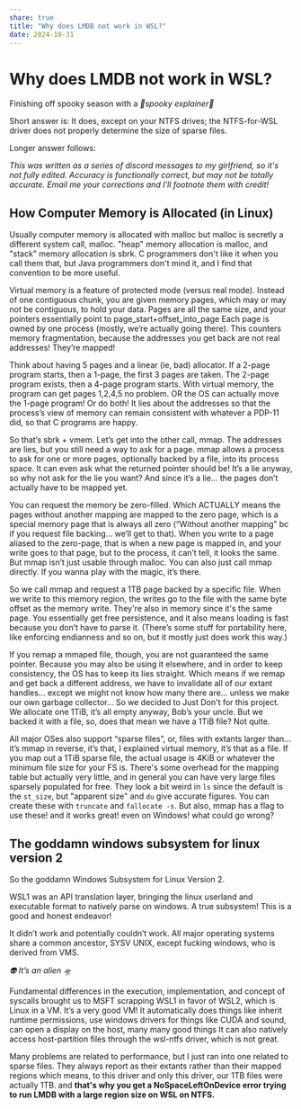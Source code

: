 ```yaml
---
share: true
title: "Why does LMDB not work in WSL?"
date: 2024-10-31
---
```

# Why does LMDB not work in WSL?

Finishing off spooky season with a *👻spooky explainer👻*

Short answer is: It does, except on your NTFS drives; the NTFS-for-WSL driver does not properly determine the size of sparse files.

Longer answer follows:

*This was written as a series of discord messages to my girlfriend, so it's not fully edited. Accuracy is functionally correct, but may not be totally accurate. Email me your corrections and I'll footnote them with credit!*

## How Computer Memory is Allocated (in Linux)
Usually computer memory is allocated with malloc but malloc is secretly a different system call, malloc. "heap" memory allocation is malloc, and "stack" memory allocation is sbrk. C programmers don't like it when you call them that, but Java programmers don't mind it, and I find that convention to be more useful.

Virtual memory is a feature of protected mode (versus real mode). Instead of one contiguous chunk, you are given memory pages, which may or may not be contiguous, to hold your data. Pages are all the same size, and your pointers essentially point to page_start+offset_into_page
Each page is owned by one process (mostly, we’re actually going there). This counters memory fragmentation, because the addresses you get back are not real addresses! They’re mapped!

Think about having 5 pages and a linear (ie, bad) allocator. If a 2-page program starts, then a 1-page, the first 3 pages are taken. The 2-page program exists, then a 4-page program starts.
With virtual memory, the program can get pages 1,2,4,5 no problem.
OR the OS can actually move the 1-page program! Or do both! It lies about the addresses so that the process’s view of memory can remain consistent with whatever a PDP-11 did, so that C programs are happy.

So that’s sbrk + vmem. Let’s get into the other call, mmap.
The addresses are lies, but you still need a way to ask for a page. mmap allows a process to ask for one or more pages, optionally backed by a file, into its process space. It can even ask what the returned pointer should be!
It’s a lie anyway, so why not ask for the lie you want? And since it’s a lie… the pages don’t actually have to be mapped yet.

You can request the memory be zero-filled. Which ACTUALLY means the pages without another mapping are mapped to the zero page, which is a special memory page that is always all zero (“Without another mapping” bc if you request file backing… we’ll get to that).
When you write to a page aliased to the zero-page, that is when a new page is mapped in, and your write goes to that page, but to the process, it can’t tell, it looks the same.
But mmap isn’t just usable through malloc. You can also just call mmap directly. If you wanna play with the magic, it’s there.

So we call mmap and request a 1TB page backed by a specific file. When we write to this memory region, the writes go to the file with the same byte offset as the memory write. They're also in memory since it's the same page.
You essentially get free persistence, and it also means loading is fast because you don’t have to parse it. (There’s some stuff for portability here, like enforcing endianness and so on, but it mostly just does work this way.)

If you remap a mmaped file, though, you are not guaranteed the same pointer. Because you may also be using it elsewhere, and in order to keep consistency, the OS has to keep its lies straight. Which means if we remap and get back a different address, we have to invalidate all of our extant handles… except we might not know how many there are… unless we make our own garbage collector…
So we decided to Just Don't for this project. We allocate one 1TiB, it’s all empty anyway, Bob’s your uncle. But we backed it with a file, so, does that mean we have a 1TiB file? Not quite.

All major OSes also support “sparse files”, or, files with extants larger than… it’s mmap in reverse, it’s that, I explained virtual memory, it’s that as a file. If you map out a 1TiB sparse file, the actual usage is 4KiB or whatever the minimum file size for your FS is. There's some overhead for the mapping table but actually very little, and in general you can have very large files sparsely populated for free. They look a bit weird in `ls` since the default is the `st_size`, but "apparent size" and `du` give accurate figures.
You can create these with `truncate` and `fallocate -s`. But also, mmap has a flag to use these! and it works great! even on Windows! what could go wrong?

## The goddamn windows subsystem for linux version 2

So the goddamn Windows Subsystem for Linux Version 2.

WSL1 was an API translation layer, bringing the linux userland and executable format to natively parse on windows. A true subsystem! This is a good and honest endeavor!

It didn’t work and potentially couldn’t work. All major operating systems share a common ancestor, SYSV UNIX, except fucking windows, who is derived from VMS.

*👽 It’s an alien 🛸*

Fundamental differences in the execution, implementation, and concept of syscalls brought us to MSFT scrapping WSL1 in favor of WSL2, which is Linux in a VM. 
It’s a very good VM! It automatically does things like inherit runtime permissions, use windows drivers for things like CUDA and sound, can open a display on the host, many many good things
It can also natively access host-partition files through the wsl-ntfs driver, which is not great. 

Many problems are related to performance, but I just ran into one related to sparse files. They always report as their extants rather than their mapped regions
which means, to this driver and only this driver, our 1TB files were actually 1TB. and **that's why you get a NoSpaceLeftOnDevice error trying to run LMDB with a large region size on WSL on NTFS.**
